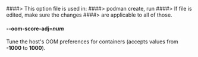####> This option file is used in:
####>   podman create, run
####> If file is edited, make sure the changes
####> are applicable to all of those.
#### **--oom-score-adj**=*num*

Tune the host's OOM preferences for containers (accepts values from **-1000** to **1000**).
